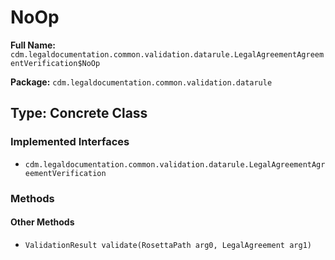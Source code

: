 # NoOp

**Full Name:** `cdm.legaldocumentation.common.validation.datarule.LegalAgreementAgreementVerification$NoOp`

**Package:** `cdm.legaldocumentation.common.validation.datarule`

## Type: Concrete Class

### Implemented Interfaces

- `cdm.legaldocumentation.common.validation.datarule.LegalAgreementAgreementVerification`

### Methods

#### Other Methods

- `ValidationResult validate(RosettaPath arg0, LegalAgreement arg1)`

